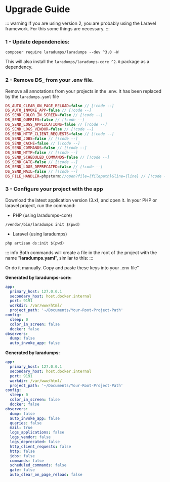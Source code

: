 # Upgrade Guide

::: warning
If you are using version 2, you are probably using the Laravel framework. For this some things are necessary.
::: 

### 1 - Update dependencies:

```
composer require laradumps/laradumps --dev ^3.0 -W
```

This will also install the `laradumps/laradumps-core ^2.0` package as a dependency.

### 2 - Remove DS_ from your .env file.

Remove all annotations from your projects in the .env. It has been replaced by the `laradumps.yaml` file 

```php
DS_AUTO_CLEAR_ON_PAGE_RELOAD=false // [!code --]
DS_AUTO_INVOKE_APP=false // [!code --]
DS_SEND_COLOR_IN_SCREEN=false // [!code --]
DS_SEND_QUERIES=false // [!code --]
DS_SEND_LOGS_APPLICATIONS=false // [!code --]
DS_SEND_LOGS_VENDOR=false // [!code --]
DS_SEND_HTTP_CLIENT_REQUESTS=false // [!code --]
DS_SEND_JOBS=false // [!code --]
DS_SEND_CACHE=false // [!code --]
DS_SEND_COMMANDS=false // [!code --]
DS_SEND_HTTP=false // [!code --]
DS_SEND_SCHEDULED_COMMANDS=false // [!code --]
DS_SEND_GATE=false // [!code --]
DS_SEND_LOGS_DEPRECATED=false // [!code --]
DS_SEND_MAIL=false // [!code --]
DS_FILE_HANDLER=phpstorm://open?file={filepath}&line={line} // [!code --]
```

### 3 - Configure your project with the app

Download the latest application version (3.x), and open it.
In your PHP or laravel project, run the command:

* PHP (using laradumps-core)
```shell
/vendor/bin/laradumps init $(pwd)
```

* Laravel (using laradumps)
```shell
php artisan ds:init $(pwd)
```

::: info
Both commands will create a file in the root of the project with the name "**laradumps.yaml**", similar to this:
::: 

Or do it manually. Copy and paste these keys into your .env file"

**Generated by laradumps-core:**
```yaml
app:
  primary_host: 127.0.0.1
  secondary_host: host.docker.internal
  port: 9191
  workdir: /var/www/html/
  project_path: '~/Documents/Your-Root-Project-Path'
config:
  sleep: 0
  color_in_screen: false
  docker: false
observers:
  dump: false
  auto_invoke_app: false
```

**Generated by laradumps:**
```yaml
app:
  primary_host: 127.0.0.1
  secondary_host: host.docker.internal
  port: 9191
  workdir: /var/www/html/
  project_path: '~/Documents/Your-Root-Project-Path'
config:
  sleep: 0
  color_in_screen: false
  docker: false
observers:
  dump: false
  auto_invoke_app: false
  queries: false
  mail: true
  logs_applications: false
  logs_vendor: false
  logs_deprecated: false
  http_client_requests: false
  http: false
  jobs: false
  commands: false
  scheduled_commands: false
  gate: false
  auto_clear_on_page_reload: false

```
